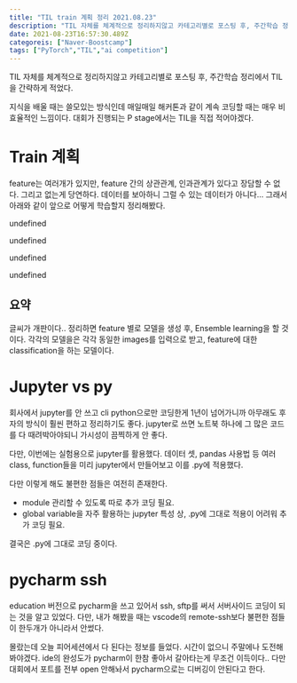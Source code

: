 ```yaml
---
title: "TIL train 계획 정리 2021.08.23"
description: "TIL 자체를 체계적으로 정리하지않고 카테고리별로 포스팅 후, 주간학습 정리에서 TIL을 간략하게 적었다.지식을 배울 때는 쓸모있는 방식인데 매일매일 해커톤과 같이 계속 코딩할 때는 매우 비효율적인 느낌이다. 대회가 진행되는 P stage에서는 TIL을 직접 적어야겠다"
date: 2021-08-23T16:57:30.489Z
categoreis: ["Naver-Boostcamp"]
tags: ["PyTorch","TIL","ai competition"]
---
```

TIL 자체를 체계적으로 정리하지않고 카테고리별로 포스팅 후, 주간학습 정리에서 TIL을 간략하게 적었다.

지식을 배울 때는 쓸모있는 방식인데 매일매일 해커톤과 같이 계속 코딩할 때는 매우 비효율적인 느낌이다. 대회가 진행되는 P stage에서는 TIL을 직접 적어야겠다.

# Train 계획
feature는 여러개가 있지만, feature 간의 상관관계, 인과관계가 있다고 장담할 수 없다. 그리고 없는게 당연하다. 데이터를 보아하니 그럴 수 있는 데이터가 아니다... 그래서 아래와 같이 앞으로 어떻게 학습할지 정리해봤다.

undefined

undefined

undefined

undefined

## 요약
글씨가 개판이다.. 정리하면 feature 별로 모델을 생성 후, Ensemble learning을 할 것이다. 각각의 모델을은 각각 동일한 images를 입력으로 받고, feature에 대한 classification을 하는 모델이다.

# Jupyter vs py
회사에서 jupyter를 안 쓰고 cli python으로만 코딩한게 1년이 넘어가니까 아무래도 후자의 방식이 훨씬 편하고 정리하기도 좋다. jupyter로 쓰면 노트북 하나에 그 많은 코드를 다 때려박아야되니 가시성이 끔찍하게 안 좋다.

다만, 이번에는 실험용으로 jupyter를 활용했다. 데이터 셋, pandas 사용법 등 여러 class, function들을 미리 jupyter에서 만들어보고 이를 .py에 적용했다.

다만 이렇게 해도 불편한 점들은 여전히 존재한다.
- module 관리할 수 있도록 따로 추가 코딩 필요.
- global variable을 자주 활용하는 jupyter 특성 상, .py에 그대로 적용이 어려워 추가 코딩 필요.

결국은 .py에 그대로 코딩 중이다.

# pycharm ssh
education 버전으로 pycharm을 쓰고 있어서 ssh, sftp를 써서 서버사이드 코딩이 되는 것을 알고 있었다. 다만, 내가 해봤을 때는 vscode의 remote-ssh보다 불편한 점들이 한두개가 아니라서 안썼다. 

몰랐는데 오늘 피어세션에서 다 된다는 정보를 들었다. 시간이 없으니 주말에나 도전해봐야겠다. ide의 완성도가 pycharm이 한참 좋아서 갈아타는게 무조건 이득이다.. 다만 대회에서 포트를 전부 open 안해놔서 pycharm으로는 디버깅이 안된다고 한다.

